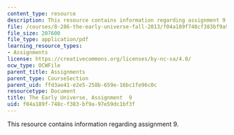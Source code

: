```yaml
---
content_type: resource
description: This resource contains information regarding assignment 9.
file: /courses/8-286-the-early-universe-fall-2013/f04a189f748cf383bf9a97e59dc1bf3f_MIT8_286F13_ps9.pdf
file_size: 207600
file_type: application/pdf
learning_resource_types:
- Assignments
license: https://creativecommons.org/licenses/by-nc-sa/4.0/
ocw_type: OCWFile
parent_title: Assignments
parent_type: CourseSection
parent_uid: ffd3ae41-e2e5-258b-659e-16bc1fe96c0c
resourcetype: Document
title: The Early Universe, Assignment  9
uid: f04a189f-748c-f383-bf9a-97e59dc1bf3f
---
```

This resource contains information regarding assignment 9.